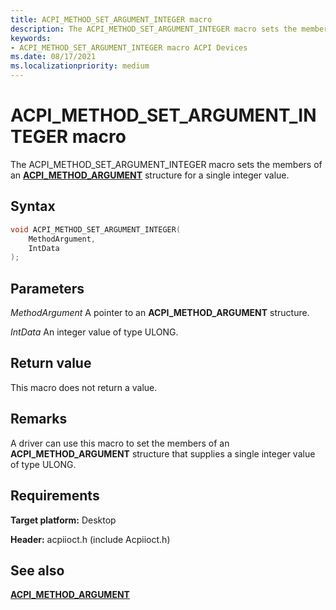 ```yaml
---
title: ACPI_METHOD_SET_ARGUMENT_INTEGER macro
description: The ACPI_METHOD_SET_ARGUMENT_INTEGER macro sets the members of an ACPI_METHOD_ARGUMENT structure for a single integer value.
keywords: 
- ACPI_METHOD_SET_ARGUMENT_INTEGER macro ACPI Devices
ms.date: 08/17/2021
ms.localizationpriority: medium
---
```


# ACPI_METHOD_SET_ARGUMENT_INTEGER macro

The ACPI_METHOD_SET_ARGUMENT_INTEGER macro sets the members of an [**ACPI_METHOD_ARGUMENT**](/windows-hardware/drivers/ddi/acpiioct/ns-acpiioct-_acpi_method_argument_v1) structure for a single integer value.

## Syntax

```cpp
void ACPI_METHOD_SET_ARGUMENT_INTEGER(
    MethodArgument,
    IntData
);
```

## Parameters

*MethodArgument*
A pointer to an **ACPI_METHOD_ARGUMENT** structure.

*IntData*
An integer value of type ULONG.

## Return value

This macro does not return a value.

## Remarks

A driver can use this macro to set the members of an **ACPI_METHOD_ARGUMENT** structure that supplies a single integer value of type ULONG.

## Requirements

**Target platform:** Desktop

**Header:** acpiioct.h (include Acpiioct.h)

## See also

[**ACPI_METHOD_ARGUMENT**](/windows-hardware/drivers/ddi/acpiioct/ns-acpiioct-_acpi_method_argument_v1)
